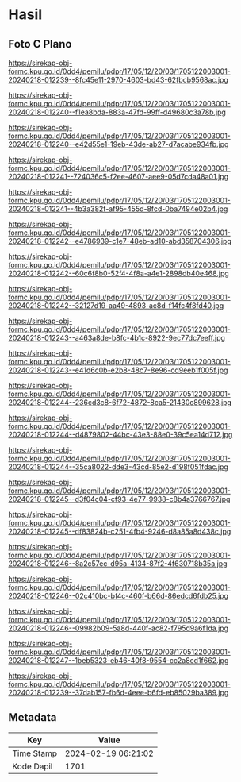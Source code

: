 # Hasil

## Foto C Plano

https://sirekap-obj-formc.kpu.go.id/0dd4/pemilu/pdpr/17/05/12/20/03/1705122003001-20240218-012239--8fc45e11-2970-4603-bd43-62fbcb9568ac.jpg

https://sirekap-obj-formc.kpu.go.id/0dd4/pemilu/pdpr/17/05/12/20/03/1705122003001-20240218-012240--f1ea8bda-883a-47fd-99ff-d49680c3a78b.jpg

https://sirekap-obj-formc.kpu.go.id/0dd4/pemilu/pdpr/17/05/12/20/03/1705122003001-20240218-012240--e42d55e1-19eb-43de-ab27-d7acabe934fb.jpg

https://sirekap-obj-formc.kpu.go.id/0dd4/pemilu/pdpr/17/05/12/20/03/1705122003001-20240218-012241--724036c5-f2ee-4607-aee9-05d7cda48a01.jpg

https://sirekap-obj-formc.kpu.go.id/0dd4/pemilu/pdpr/17/05/12/20/03/1705122003001-20240218-012241--4b3a382f-af95-455d-8fcd-0ba7494e02b4.jpg

https://sirekap-obj-formc.kpu.go.id/0dd4/pemilu/pdpr/17/05/12/20/03/1705122003001-20240218-012242--e4786939-c1e7-48eb-ad10-abd358704306.jpg

https://sirekap-obj-formc.kpu.go.id/0dd4/pemilu/pdpr/17/05/12/20/03/1705122003001-20240218-012242--60c6f8b0-52f4-4f8a-a4e1-2898db40e468.jpg

https://sirekap-obj-formc.kpu.go.id/0dd4/pemilu/pdpr/17/05/12/20/03/1705122003001-20240218-012242--32127d19-aa49-4893-ac8d-f14fc4f8fd40.jpg

https://sirekap-obj-formc.kpu.go.id/0dd4/pemilu/pdpr/17/05/12/20/03/1705122003001-20240218-012243--a463a8de-b8fc-4b1c-8922-9ec77dc7eeff.jpg

https://sirekap-obj-formc.kpu.go.id/0dd4/pemilu/pdpr/17/05/12/20/03/1705122003001-20240218-012243--e41d6c0b-e2b8-48c7-8e96-cd9eeb1f005f.jpg

https://sirekap-obj-formc.kpu.go.id/0dd4/pemilu/pdpr/17/05/12/20/03/1705122003001-20240218-012244--236cd3c8-6f72-4872-8ca5-21430c899628.jpg

https://sirekap-obj-formc.kpu.go.id/0dd4/pemilu/pdpr/17/05/12/20/03/1705122003001-20240218-012244--d4879802-44bc-43e3-88e0-39c5ea14d712.jpg

https://sirekap-obj-formc.kpu.go.id/0dd4/pemilu/pdpr/17/05/12/20/03/1705122003001-20240218-012244--35ca8022-dde3-43cd-85e2-d198f051fdac.jpg

https://sirekap-obj-formc.kpu.go.id/0dd4/pemilu/pdpr/17/05/12/20/03/1705122003001-20240218-012245--d3f04c04-cf93-4e77-9938-c8b4a3766767.jpg

https://sirekap-obj-formc.kpu.go.id/0dd4/pemilu/pdpr/17/05/12/20/03/1705122003001-20240218-012245--df83824b-c251-4fb4-9246-d8a85a8d438c.jpg

https://sirekap-obj-formc.kpu.go.id/0dd4/pemilu/pdpr/17/05/12/20/03/1705122003001-20240218-012246--8a2c57ec-d95a-4134-87f2-4f630718b35a.jpg

https://sirekap-obj-formc.kpu.go.id/0dd4/pemilu/pdpr/17/05/12/20/03/1705122003001-20240218-012246--02c410bc-bf4c-460f-b66d-86edcd6fdb25.jpg

https://sirekap-obj-formc.kpu.go.id/0dd4/pemilu/pdpr/17/05/12/20/03/1705122003001-20240218-012246--09982b09-5a8d-440f-ac82-f795d9a6f1da.jpg

https://sirekap-obj-formc.kpu.go.id/0dd4/pemilu/pdpr/17/05/12/20/03/1705122003001-20240218-012247--1beb5323-eb46-40f8-9554-cc2a8cd1f662.jpg

https://sirekap-obj-formc.kpu.go.id/0dd4/pemilu/pdpr/17/05/12/20/03/1705122003001-20240218-012239--37dab157-fb6d-4eee-b6fd-eb85029ba389.jpg


## Metadata

| Key        | Value               |
| ---------- | ------------------- |
| Time Stamp | 2024-02-19 06:21:02 |
| Kode Dapil | 1701                |



